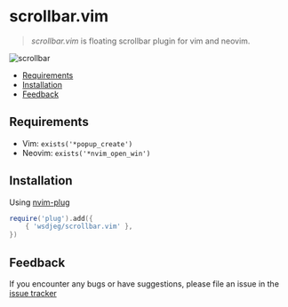 # scrollbar.vim

> _scrollbar.vim_ is floating scrollbar plugin for vim and neovim.

![scrollbar](https://img.spacevim.org/scrollbar-vim.png)

<!-- vim-markdown-toc GFM -->

* [Requirements](#requirements)
* [Installation](#installation)
* [Feedback](#feedback)

<!-- vim-markdown-toc -->

## Requirements

- Vim: `exists('*popup_create')`
- Neovim: `exists('*nvim_open_win')`

## Installation

Using [nvim-plug](https://github.com/wsdjeg/nvim-plug)

```lua
require('plug').add({
    { 'wsdjeg/scrollbar.vim' },
})
```

## Feedback

If you encounter any bugs or have suggestions, please file an issue in the [issue tracker](https://github.com/wsdjeg/scrollbar.vim/issues)
